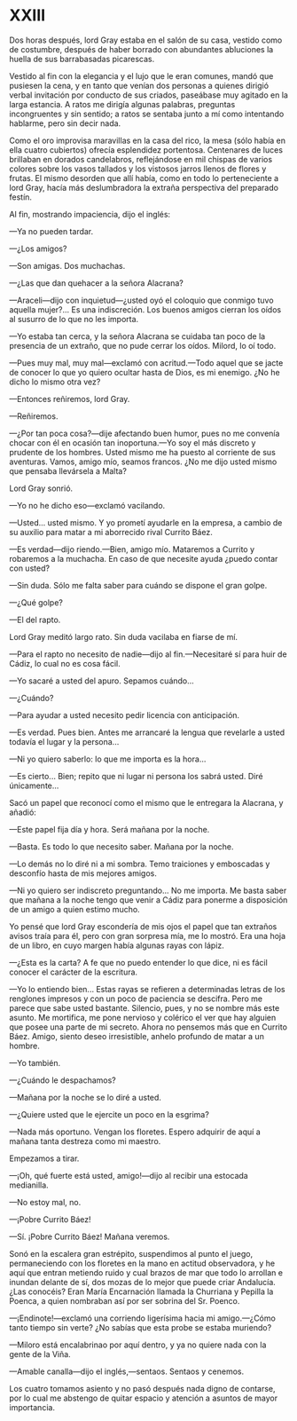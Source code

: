 # XXIII

Dos horas después, lord Gray estaba en el salón de su casa, vestido como de
costumbre, después de haber borrado con abundantes abluciones la huella de sus
barrabasadas picarescas.

Vestido al fin con la elegancia y el lujo que le eran comunes, mandó que
pusiesen la cena, y en tanto que venían dos personas a quienes dirigió verbal
invitación por conducto de sus criados, paseábase muy agitado en la larga
estancia. A ratos me dirigía algunas palabras, preguntas incongruentes y sin
sentido; a ratos se sentaba junto a mí como intentando hablarme, pero sin decir
nada.

Como el oro improvisa maravillas en la casa del rico, la mesa (sólo había en
ella cuatro cubiertos) ofrecía esplendidez portentosa. Centenares de luces
brillaban en dorados candelabros, reflejándose en mil chispas de varios colores
sobre los vasos tallados y los vistosos jarros llenos de flores y frutas. El
mismo desorden que allí había, como en todo lo perteneciente a lord Gray, hacía
más deslumbradora la extraña perspectiva del preparado festín.

Al fin, mostrando impaciencia, dijo el inglés:

—Ya no pueden tardar.

—¿Los amigos?

—Son amigas. Dos muchachas.

—¿Las que dan quehacer a la señora Alacrana?

—Araceli—dijo con inquietud—¿usted oyó el coloquio que conmigo tuvo aquella
mujer?... Es una indiscreción. Los buenos amigos cierran los oídos al susurro
de lo que no les importa.

—Yo estaba tan cerca, y la señora Alacrana se cuidaba tan poco de la presencia
de un extraño, que no pude cerrar los oídos. Milord, lo oí todo.

—Pues muy mal, muy mal—exclamó con acritud.—Todo aquel que se jacte de conocer
lo que yo quiero ocultar hasta de Dios, es mi enemigo. ¿No he dicho lo mismo
otra vez?

—Entonces reñiremos, lord Gray.

—Reñiremos.

—¿Por tan poca cosa?—dije afectando buen humor, pues no me convenía chocar con
él en ocasión tan inoportuna.—Yo soy el más discreto y prudente de los
hombres. Usted mismo me ha puesto al corriente de sus aventuras. Vamos, amigo
mío, seamos francos. ¿No me dijo usted mismo que pensaba llevársela a Malta?

Lord Gray sonrió.

—Yo no he dicho eso—exclamó vacilando.

—Usted... usted mismo. Y yo prometí ayudarle en la empresa, a cambio de su
auxilio para matar a mi aborrecido rival Currito Báez.

—Es verdad—dijo riendo.—Bien, amigo mío. Mataremos a Currito y robaremos a la
muchacha. En caso de que necesite ayuda ¿puedo contar con usted?

—Sin duda. Sólo me falta saber para cuándo se dispone el gran golpe.

—¿Qué golpe?

—El del rapto.

Lord Gray meditó largo rato. Sin duda vacilaba en fiarse de mí.

—Para el rapto no necesito de nadie—dijo al fin.—Necesitaré sí para huir de
Cádiz, lo cual no es cosa fácil.

—Yo sacaré a usted del apuro. Sepamos cuándo...

—¿Cuándo?

—Para ayudar a usted necesito pedir licencia con anticipación.

—Es verdad. Pues bien. Antes me arrancaré la lengua que revelarle a usted
todavía el lugar y la persona...

—Ni yo quiero saberlo: lo que me importa es la hora...

—Es cierto... Bien; repito que ni lugar ni persona los sabrá usted. Diré
únicamente...

Sacó un papel que reconocí como el mismo que le entregara la Alacrana, y
añadió:

—Este papel fija día y hora. Será mañana por la noche.

—Basta. Es todo lo que necesito saber. Mañana por la noche.

—Lo demás no lo diré ni a mi sombra. Temo traiciones y emboscadas y desconfío
hasta de mis mejores amigos.

—Ni yo quiero ser indiscreto preguntando... No me importa. Me basta saber
que mañana a la noche tengo que venir a Cádiz para ponerme a disposición
de un amigo a quien estimo mucho.

Yo pensé que lord Gray escondería de mis ojos el papel que tan extraños avisos
traía para él, pero con gran sorpresa mía, me lo mostró. Era una hoja de un
libro, en cuyo margen había algunas rayas con lápiz.

—¿Esta es la carta? A fe que no puedo entender lo que dice, ni es fácil conocer
el carácter de la escritura.

—Yo lo entiendo bien... Estas rayas se refieren a determinadas letras de los
renglones impresos y con un poco de paciencia se descifra. Pero me parece que
sabe usted bastante. Silencio, pues, y no se nombre más este asunto. Me
mortifica, me pone nervioso y colérico el ver que hay alguien que posee una
parte de mi secreto. Ahora no pensemos más que en Currito Báez. Amigo, siento
deseo irresistible, anhelo profundo de matar a un hombre.

—Yo también.

—¿Cuándo le despachamos?

—Mañana por la noche se lo diré a usted.

—¿Quiere usted que le ejercite un poco en la esgrima?

—Nada más oportuno. Vengan los floretes. Espero adquirir de aquí a mañana tanta
destreza como mi maestro.

Empezamos a tirar.

—¡Oh, qué fuerte está usted, amigo!—dijo al recibir una estocada medianilla.

—No estoy mal, no.

—¡Pobre Currito Báez!

—Sí. ¡Pobre Currito Báez! Mañana veremos.

Sonó en la escalera gran estrépito, suspendimos al punto el juego,
permaneciendo con los floretes en la mano en actitud observadora, y he aquí que
entran metiendo ruido y cual brazos de mar que todo lo arrollan e inundan
delante de sí, dos mozas de lo mejor que puede criar Andalucía. ¿Las conocéis?
Eran María Encarnación llamada la Churriana y Pepilla la Poenca, a quien
nombraban así por ser sobrina del Sr. Poenco.

—¡Endinote!—exclamó una corriendo ligerísima hacia mi amigo.—¿Cómo tanto
tiempo sin verte? ¿No sabías que esta probe se estaba muriendo?

—Miloro está encalabrinao por aquí dentro, y ya no quiere nada con la gente de
la Viña.

—Amable canalla—dijo el inglés,—sentaos. Sentaos y cenemos.

Los cuatro tomamos asiento y no pasó después nada digno de contarse, por lo
cual me abstengo de quitar espacio y atención a asuntos de mayor importancia.
